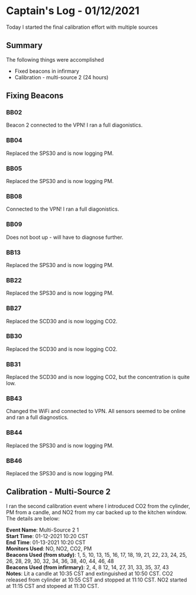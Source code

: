 # Captain's Log - 01/12/2021
Today I started the final calibration effort with multiple sources

## Summary
The following things were accomplished
- Fixed beacons in infirmary
- Calibration - multi-source 2 (24 hours)

## Fixing Beacons

### BB02
Beacon 2 connected to the VPN! I ran a full diagonistics.

### BB04
Replaced the SPS30 and is now logging PM.

### BB05
Replaced the SPS30 and is now logging PM.

### BB08
Connected to the VPN! I ran a full diagonistics.

### BB09
Does not boot up - will have to diagnose further.

### BB13
Replaced the SPS30 and is now logging PM.

### BB22
Replaced the SPS30 and is now logging PM.

### BB27
Replaced the SCD30 and is now logging CO2.

### BB30
Replaced the SCD30 and is now logging CO2.

### BB31
Replaced the SCD30 and is now logging CO2, but the concentration is quite low. 

### BB43
Changed the WiFi and connected to VPN. All sensors seemed to be online and ran a full diagnostics. 

### BB44
Replaced the SPS30 and is now logging PM.

### BB46
Replaced the SPS30 and is now logging PM.

## Calibration - Multi-Source 2
I ran the second calibration event where I introduced CO2 from the cylinder, PM from a candle, and NO2 from my car backed up to the kitchen window. The details are below:

**Event Name**: Multi-Source 2 1 <br>
**Start Time**: 01-12-2021 10:20 CST <br>
**End Time**: 01-13-2021 10:20 CST <br>
**Monitors Used**: NO, NO2, CO2, PM <br>
**Beacons Used (from study)**: 1, 5, 10, 13, 15, 16, 17, 18, 19, 21, 22, 23, 24, 25, 26, 28, 29, 30, 32, 34, 36, 38, 40, 44, 46, 48 <br>
**Beacons Used (from infirmary)**: 2, 4, 8 12, 14, 27, 31, 33, 35, 37, 43 <br>
**Notes**: Lit a candle at 10:35 CST and extinguished at 10:50 CST. CO2 released from cylinder at 10:55 CST and stopped at 11:10 CST. NO2 started at 11:15 CST and stopeed at 11:30 CST. 
